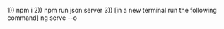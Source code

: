 1))      npm i 
2))      npm run json:server
3))      [in a new terminal run the following command] 
ng serve --o 
